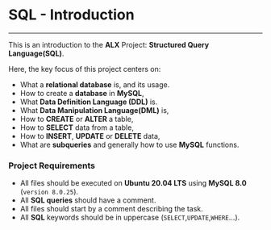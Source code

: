 # SQL - Introduction 
---------
This is an introduction to the __ALX__ Project: __Structured Query Language(SQL)__. 

Here, the key focus of this project centers on: 
- What a __relational database__ is, and its usage.
- How to create a __database__ in __MySQL__, 
- What __Data Definition Language (DDL)__ is. 
- What __Data Manipulation Language(DML)__ is, 
- How to __CREATE__ or __ALTER__ a table,
- How to __SELECT__ data from a table, 
- How to __INSERT__, __UPDATE__ or __DELETE__ data,
- What are __subqueries__ and generally how to use __MySQL__ functions.

### Project Requirements
- All files should be executed on __Ubuntu 20.04 LTS__ using __MySQL 8.0__ (`version 8.0.25`).
- All __SQL queries__ should have a comment.
- All files should start by a comment describing the task.
- All __SQL__ keywords should be in uppercase (`SELECT`,`UPDATE`,`WHERE`…).

